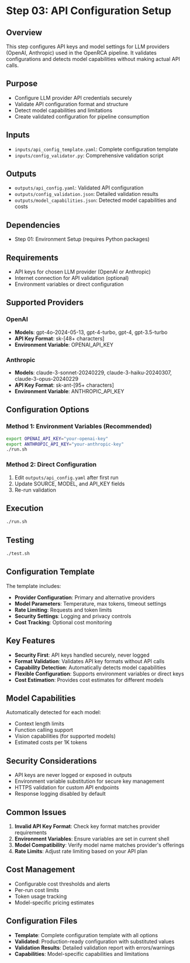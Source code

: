 # Step 03: API Configuration Setup

## Overview
This step configures API keys and model settings for LLM providers (OpenAI, Anthropic) used in the OpenRCA pipeline. It validates configurations and detects model capabilities without making actual API calls.

## Purpose
- Configure LLM provider API credentials securely
- Validate API configuration format and structure
- Detect model capabilities and limitations
- Create validated configuration for pipeline consumption

## Inputs
- `inputs/api_config_template.yaml`: Complete configuration template
- `inputs/config_validator.py`: Comprehensive validation script

## Outputs
- `outputs/api_config.yaml`: Validated API configuration
- `outputs/config_validation.json`: Detailed validation results  
- `outputs/model_capabilities.json`: Detected model capabilities and costs

## Dependencies
- Step 01: Environment Setup (requires Python packages)

## Requirements
- API keys for chosen LLM provider (OpenAI or Anthropic)
- Internet connection for API validation (optional)
- Environment variables or direct configuration

## Supported Providers

### OpenAI
- **Models**: gpt-4o-2024-05-13, gpt-4-turbo, gpt-4, gpt-3.5-turbo
- **API Key Format**: sk-[48+ characters]
- **Environment Variable**: OPENAI_API_KEY

### Anthropic  
- **Models**: claude-3-sonnet-20240229, claude-3-haiku-20240307, claude-3-opus-20240229
- **API Key Format**: sk-ant-[95+ characters]
- **Environment Variable**: ANTHROPIC_API_KEY

## Configuration Options

### Method 1: Environment Variables (Recommended)
```bash
export OPENAI_API_KEY="your-openai-key"
export ANTHROPIC_API_KEY="your-anthropic-key"
./run.sh
```

### Method 2: Direct Configuration
1. Edit `outputs/api_config.yaml` after first run
2. Update SOURCE, MODEL, and API_KEY fields
3. Re-run validation

## Execution
```bash
./run.sh
```

## Testing
```bash
./test.sh
```

## Configuration Template
The template includes:
- **Provider Configuration**: Primary and alternative providers
- **Model Parameters**: Temperature, max tokens, timeout settings
- **Rate Limiting**: Requests and token limits
- **Security Settings**: Logging and privacy controls
- **Cost Tracking**: Optional cost monitoring

## Key Features
- **Security First**: API keys handled securely, never logged
- **Format Validation**: Validates API key formats without API calls
- **Capability Detection**: Automatically detects model capabilities
- **Flexible Configuration**: Supports environment variables or direct keys
- **Cost Estimation**: Provides cost estimates for different models

## Model Capabilities
Automatically detected for each model:
- Context length limits
- Function calling support
- Vision capabilities (for supported models)
- Estimated costs per 1K tokens

## Security Considerations
- API keys are never logged or exposed in outputs
- Environment variable substitution for secure key management
- HTTPS validation for custom API endpoints
- Response logging disabled by default

## Common Issues
1. **Invalid API Key Format**: Check key format matches provider requirements
2. **Environment Variables**: Ensure variables are set in current shell
3. **Model Compatibility**: Verify model name matches provider's offerings
4. **Rate Limits**: Adjust rate limiting based on your API plan

## Cost Management
- Configurable cost thresholds and alerts
- Per-run cost limits
- Token usage tracking
- Model-specific pricing estimates

## Configuration Files
- **Template**: Complete configuration template with all options
- **Validated**: Production-ready configuration with substituted values
- **Validation Results**: Detailed validation report with errors/warnings
- **Capabilities**: Model-specific capabilities and limitations